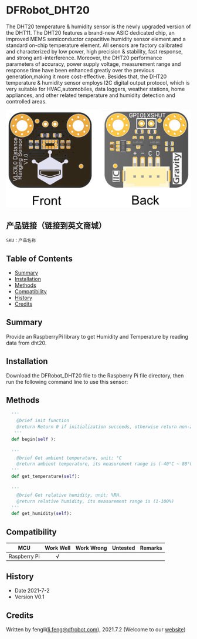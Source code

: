 # DFRobot_DHT20
The DHT20 temperature & humidity sensor is the newly upgraded version of the DHT11. The DHT20 features a brand-new ASIC dedicated chip, an improved MEMS semiconductor capacitive humidity sensor element and a standard on-chip temperature element. All sensors are factory calibrated and characterized by low power, high precision & stability, fast response, and strong anti-interference. Moreover, the DHT20 performance parameters of accuracy, power supply voltage, measurement range and response time have been enhanced greatly over the previous generation,making it more cost-effective. Besides that, the DHT20 temperature & humidity sensor employs I2C digital output protocol, which is very suitable for HVAC,automobiles, data loggers, weather stations, home appliances, and other related temperature and humidity detection and controlled areas. <br>

![正反面svg效果图](https://github.com/cdjq/DFRobot_LIS2DW12/raw/master/resources/images/SEN0245svg4.png)

## 产品链接（链接到英文商城）
    SKU：产品名称
## Table of Contents

* [Summary](#summary)
* [Installation](#installation)
* [Methods](#methods)
* [Compatibility](#compatibility)
* [History](#history)
* [Credits](#credits)

## Summary

Provide an RaspberryPi library to get Humidity and Temperature by reading data from dht20.
## Installation

Download the DFRobot_DHT20 file to the Raspberry Pi file directory, then run the following command line to use this sensor:

## Methods
```python
  '''
    @brief init function
    @return Return 0 if initialization succeeds, otherwise return non-zero and error code.
   '''
  def begin(self ):

  '''
    @brief Get ambient temperature, unit: °C
    @return ambient temperature, its measurement range is (-40°C ~ 80°C)
  '''
  def get_temperature(self):
     
  '''
    @brief Get relative humidity, unit: %RH. 
    @return relative humidity, its measurement range is (1-100%)
  '''
  def get_humidity(self):
```

## Compatibility

MCU                | Work Well    | Work Wrong   | Untested    | Remarks
------------------ | :----------: | :----------: | :---------: | -----
Raspberry Pi              |      √         |            |             | 


## History

- Date 2021-7-2
- Version V0.1


## Credits

Written by fengli(li.feng@dfrobot.com), 2021.7.2 (Welcome to our [website](https://www.dfrobot.com/))





